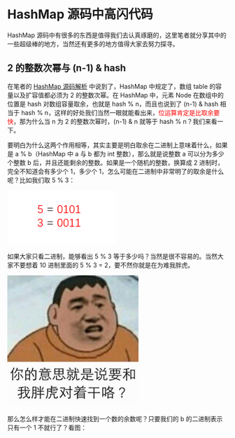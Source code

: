 # HashMap 源码中高闪代码

  HashMap 源码中有很多的东西是值得我们去认真琢磨的，这里笔者就分享其中的一些超级棒的地方，当然还有更多的地方值得大家去努力探寻。

## 2 的整数次幂与 (n-1) & hash 

  在笔者的 [HashMap 源码解析](https://github.com/YoungTime/CodeShare/blob/master/JDK-Code/HashMap%20%E6%BA%90%E7%A0%81%E8%A7%A3%E8%AF%BB.md) 中说到了，HashMap 中规定了，数组 table 的容量以及扩容值都必须为 2 的整数次幂。在 HashMap 中，元素 Node 在数组中的位置是 hash 对数组容量取余，也就是 hash % n，而且也说到了 (n-1) & hash 相当于 hash % n，这样的好处我们当然一眼就能看出来，<font color=red>位运算肯定是比取余要快</font>，那为什么当 n 为 2 的整数次幂时，(n-1) & n 就等于 hash % n？我们来看一下。



  要明白为什么这两个作用相等，其实主要是明白取余在二进制上意味着什么，如果是 a % b（HashMap 中 a 与 b 都为 int 整数），那么就是说整数 a 可以分为多少个整数 b 后，并且还能剩余的整数。如果是一个随机的整数，换算成 2 进制时，完全不知道会有多少个 1，多少个 1，怎么可能在二进制中非常明了的取余是什么呢？比如我们取 5 % 3：

   ![hashmap_2_1](/image/hashmap_2_1.png)

  如果大家只看二进制，能够看出 5 % 3 等于多少吗？当然是很不容易的。当然大家不要想着 10 进制里面的 5 % 3 = 2，要不然你就是在为难我胖虎。

![hashmap_2_2](/image/hashmap_2_2.jpg)

  那么怎么样才能在二进制快速找到一个数的余数呢？只要我们的 b 的二进制表示只有一个 1 不就行了？看图：

